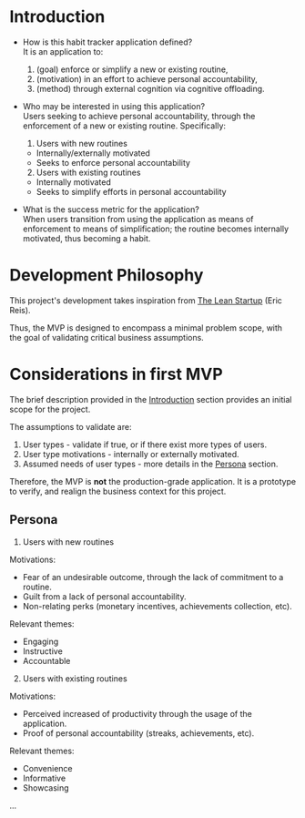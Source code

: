 # Introduction

- How is this habit tracker application defined?  
It is an application to:
  1. (goal) enforce or simplify a new or existing routine,
  2. (motivation) in an effort to achieve personal accountability,
  3. (method) through external cognition via cognitive offloading.

- Who may be interested in using this application?  
Users seeking to achieve personal accountability, through the enforcement of a new or existing routine. Specifically:
  1. Users with new routines
  - Internally/externally motivated
  - Seeks to enforce personal accountability
  2. Users with existing routines
  - Internally motivated
  - Seeks to simplify efforts in personal accountability 

- What is the success metric for the application?  
When users transition from using the application as means of enforcement to means of simplification; the routine becomes internally motivated, thus becoming a habit.  


# Development Philosophy

This project's development takes inspiration from [The Lean Startup](https://theleanstartup.com/) (Eric Reis).

Thus, the MVP is designed to encompass a minimal problem scope, with the goal of validating critical business assumptions.


# Considerations in first MVP

The brief description provided in the [Introduction](#introduction) section provides an initial scope for the project. 

The assumptions to validate are:
1. User types - validate if true, or if there exist more types of users.
2. User type motivations - internally or externally motivated.
3. Assumed needs of user types - more details in the [Persona](#persona) section.

Therefore, the MVP is **not** the production-grade application. It is a prototype to verify, and realign the business context for this project.

## Persona

1. Users with new routines  

Motivations:  
- Fear of an undesirable outcome, through the lack of commitment to a routine.
- Guilt from a lack of personal accountability.
- Non-relating perks (monetary incentives, achievements collection, etc).
  
Relevant themes:  
- Engaging
- Instructive
- Accountable

2. Users with existing routines

Motivations:  
- Perceived increased of productivity through the usage of the application.
- Proof of personal accountability (streaks, achievements, etc).
  
Relevant themes:    
- Convenience
- Informative
- Showcasing

...
